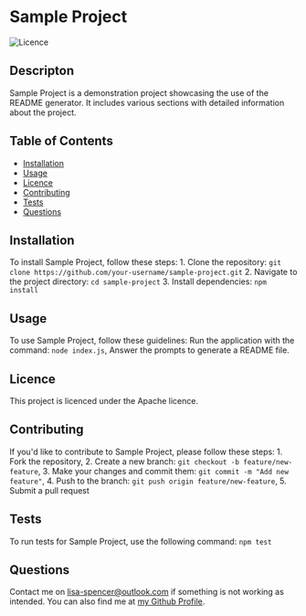 # Sample Project 

![Licence](https://img.shields.io/badge/license-Apache-brightgreen)
    
## Descripton
Sample Project is a demonstration project showcasing the use of the README generator. It includes various sections with detailed information about the project.
    
## Table of Contents
- [Installation](#installation)
- [Usage](#usage)
- [Licence](#licence)
- [Contributing](#contributing)
- [Tests](#tests)
- [Questions](#questions)

## Installation
To install Sample Project, follow these steps: 1. Clone the repository: `git clone https://github.com/your-username/sample-project.git` 2. Navigate to the project directory: `cd sample-project` 3. Install dependencies: `npm install`
    
## Usage
To use Sample Project, follow these guidelines: Run the application with the command: `node index.js`, Answer the prompts to generate a README file.
    
## Licence
This project is licenced under the Apache licence. 
    
## Contributing
If you'd like to contribute to Sample Project, please follow these steps: 1. Fork the repository, 2. Create a new branch: `git checkout -b feature/new-feature`, 3. Make your changes and commit them: `git commit -m "Add new feature"`, 4. Push to the branch: `git push origin feature/new-feature`, 5. Submit a pull request
    
## Tests
To run tests for Sample Project, use the following command: `npm test`

## Questions
Contact me on lisa-spencer@outlook.com if something is not working as intended. You can also find me at [my Github Profile](https://github.com/lisaspencer1997).


